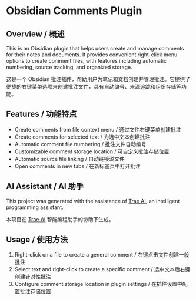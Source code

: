# Obsidian Comments Plugin

## Overview / 概述

This is an Obsidian plugin that helps users create and manage comments for their notes and documents. It provides convenient right-click menu options to create comment files, with features including automatic numbering, source tracking, and organized storage.

这是一个 Obsidian 批注插件，帮助用户为笔记和文档创建并管理批注。它提供了便捷的右键菜单选项来创建批注文件，具有自动编号、来源追踪和组织存储等功能。

## Features / 功能特点

- Create comments from file context menu / 通过文件右键菜单创建批注
- Create comments for selected text / 为选中文本创建批注
- Automatic comment file numbering / 批注文件自动编号
- Customizable comment storage location / 可自定义批注存储位置
- Automatic source file linking / 自动链接源文件
- Open comments in new tabs / 在新标签页中打开批注

## AI Assistant / AI 助手

This project was generated with the assistance of [Trae AI](https://github.com/TraeAI/Trae), an intelligent programming assistant.

本项目在 [Trae AI](https://github.com/TraeAI/Trae) 智能编程助手的协助下生成。

## Usage / 使用方法

1. Right-click on a file to create a general comment / 右键点击文件创建一般批注
2. Select text and right-click to create a specific comment / 选中文本后右键创建针对性批注
3. Configure comment storage location in plugin settings / 在插件设置中配置批注存储位置